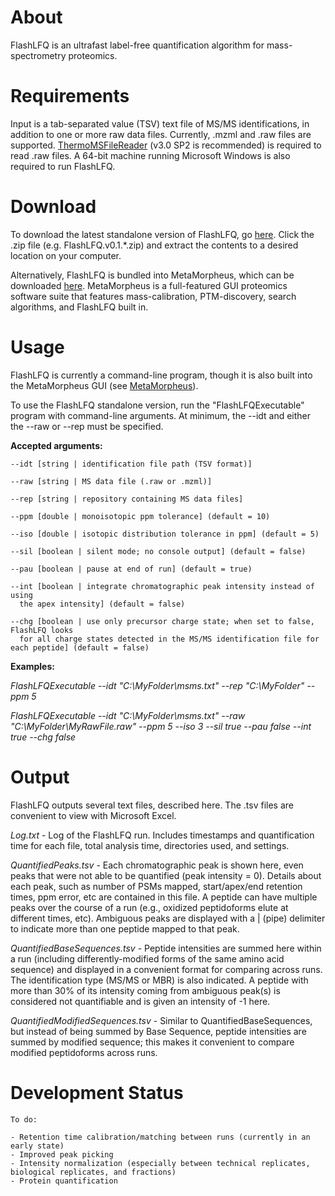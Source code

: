 # About
FlashLFQ is an ultrafast label-free quantification algorithm for mass-spectrometry proteomics. 

# Requirements
Input is a tab-separated value (TSV) text file of MS/MS identifications, in addition to one or more raw data files. Currently, .mzml and .raw files are supported. [ThermoMSFileReader](https://thermo.flexnetoperations.com/control/thmo/login?nextURL=%2Fcontrol%2Fthmo%2Fsearch%3Fquery%3DMSFileReader) (v3.0 SP2 is recommended) is required to read .raw files. A 64-bit machine running Microsoft Windows is also required to run FlashLFQ.

# Download
To download the latest standalone version of FlashLFQ, go [here](https://github.com/smith-chem-wisc/FlashLFQ/releases/latest). Click the .zip file (e.g. FlashLFQ.v0.1.*.zip) and extract the contents to a desired location on your computer. 

Alternatively, FlashLFQ is bundled into MetaMorpheus, which can be downloaded [here](https://github.com/smith-chem-wisc/MetaMorpheus). MetaMorpheus is a full-featured GUI proteomics software suite that features mass-calibration, PTM-discovery, search algorithms, and FlashLFQ built in.

# Usage
FlashLFQ is currently a command-line program, though it is also built into the MetaMorpheus GUI (see [MetaMorpheus](https://github.com/smith-chem-wisc/MetaMorpheus)).

To use the FlashLFQ standalone version, run the "FlashLFQExecutable" program with command-line arguments. At minimum, the --idt and either the --raw or --rep must be specified.


**Accepted arguments:**

    --idt [string | identification file path (TSV format)]
    
    --raw [string | MS data file (.raw or .mzml)]
    
    --rep [string | repository containing MS data files]
    
    --ppm [double | monoisotopic ppm tolerance] (default = 10)
    
    --iso [double | isotopic distribution tolerance in ppm] (default = 5)
    
    --sil [boolean | silent mode; no console output] (default = false)
    
    --pau [boolean | pause at end of run] (default = true)
    
    --int [boolean | integrate chromatographic peak intensity instead of using 
	  the apex intensity] (default = false)
    
    --chg [boolean | use only precursor charge state; when set to false, FlashLFQ looks 
	  for all charge states detected in the MS/MS identification file for each peptide] (default = false)

**Examples:**

*FlashLFQExecutable --idt "C:\MyFolder\msms.txt" --rep "C:\MyFolder" --ppm 5*

*FlashLFQExecutable --idt "C:\MyFolder\msms.txt" --raw "C:\MyFolder\MyRawFile.raw" --ppm 5 --iso 3 --sil true --pau false --int true --chg false*

# Output
FlashLFQ outputs several text files, described here. The .tsv files are convenient to view with Microsoft Excel.

*Log.txt* - Log of the FlashLFQ run. Includes timestamps and quantification time for each file, total analysis time, directories used, and settings.

*QuantifiedPeaks.tsv* - Each chromatographic peak is shown here, even peaks that were not able to be quantified (peak intensity = 0). Details about each peak, such as number of PSMs mapped, start/apex/end retention times, ppm error, etc are contained in this file. A peptide can have multiple peaks over the course of a run (e.g., oxidized peptidoforms elute at different times, etc). Ambiguous peaks are displayed with a | (pipe) delimiter to indicate more than one peptide mapped to that peak. 

*QuantifiedBaseSequences.tsv* - Peptide intensities are summed here within a run (including differently-modified forms of the same amino acid sequence) and displayed in a convenient format for comparing across runs. The identification type (MS/MS or MBR) is also indicated. A peptide with more than 30% of its intensity coming from ambiguous peak(s) is considered not quantifiable and is given an intensity of -1 here.

*QuantifiedModifiedSequences.tsv* - Similar to QuantifiedBaseSequences, but instead of being summed by Base Sequence, peptide intensities are summed by modified sequence; this makes it convenient to compare modified peptidoforms across runs.

# Development Status
    To do: 

    - Retention time calibration/matching between runs (currently in an early state)
    - Improved peak picking
    - Intensity normalization (especially between technical replicates, biological replicates, and fractions)
    - Protein quantification
    